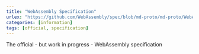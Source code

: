 ```yaml
---
title: "WebAssembly Specification"
urlex: "https://github.com/WebAssembly/spec/blob/md-proto/md-proto/WebAssembly.md"
categories: [information]
tags: [official, specification]
---
```

The official - but work in progress - WebAssembly specification
